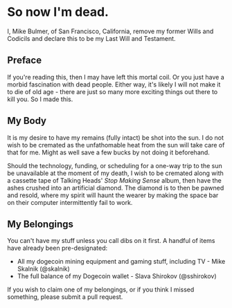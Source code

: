 So now I'm dead.
=========

I, Mike Bulmer, of San Francisco, California, remove my former Wills and Codicils and declare this to be my Last Will and Testament.

Preface
----

If you're reading this, then I may have left this mortal coil. Or you just have a morbid fascination with dead people. Either way, it's likely I will not make it to die of old age - there are just so many more exciting things out there to kill you. So I made this.

My Body
----

It is my desire to have my remains (fully intact) be shot into the sun. I do not wish to be cremated as the unfathomable heat from the sun will take care of that for me. Might as well save a few bucks by not doing it beforehand.

Should the technology, funding, or scheduling for a one-way trip to the sun be unavailable at the moment of my death, I wish to be cremated along with a cassette tape of Talking Heads' *Stop Making Sense* album, then have the ashes crushed into an artificial diamond. The diamond is to then be pawned and resold, where my spirit will haunt the wearer by making the space bar on their computer intermittently fail to work.

My Belongings
-----------

You can't have my stuff unless you call dibs on it first. A handful of items have already been pre-designated:

* All my dogecoin mining equipment and gaming stuff, including TV - Mike Skalnik (@skalnik)
* The full balance of my Dogecoin wallet - Slava Shirokov (@sshirokov)

If you wish to claim one of my belongings, or if you think I missed something, please submit a pull request.

